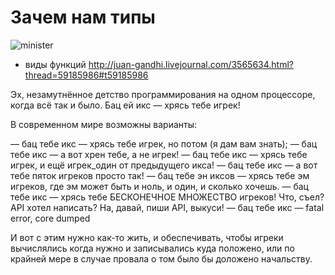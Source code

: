 Зачем нам типы
==============

![minister](http://i79.fastpic.ru/big/2016/0420/67/89479941bd74ddf32c6820bbdea0f667.gif)

- виды функций http://juan-gandhi.livejournal.com/3565634.html?thread=59185986#t59185986

Эх, незамутнённое детство программирования на одном процессоре, когда всё так и было. Бац ей икс — хрясь тебе игрек!

В современном мире возможны варианты:

— бац тебе икс — хрясь тебе игрек, но потом (я дам вам знать);
— бац тебе икс — а вот хрен тебе, а не игрек!
— бац тебе икс — хрясь тебе игрек, и ещё игрек_один от предыдущего икса!
— бац тебе икс — а вот тебе пяток игреков просто так!
— бац тебе эн иксов — хрясь тебе эм игреков, где эм может быть и ноль, и один, и сколько хочешь.
— бац тебе икс — хрясь тебе БЕСКОНЕЧНОЕ МНОЖЕСТВО игреков! Что, съел? API хотел написать? На, давай, пиши API, выкуси!
— бац тебе икс — fatal error, core dumped

И вот с этим нужно как-то жить, и обеспечивать, чтобы игреки вычислялись когда нужно и записывались куда положено, или по крайней мере в случае провала о том было бы доложено начальству.


